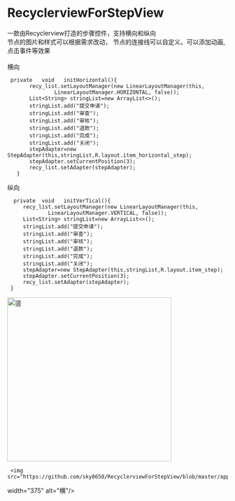 # RecyclerviewForStepView
一款由Recyclerview打造的步骤控件，支持横向和纵向<br>
节点的图片和样式可以根据需求改动， 节点的连接线可以自定义。可以添加动画,点击事件等效果<br><br>
横向
```
 private   void   initHorizontal(){
       recy_list.setLayoutManager(new LinearLayoutManager(this,
               LinearLayoutManager.HORIZONTAL, false));
       List<String> stringList=new ArrayList<>();
       stringList.add("提交申请");
       stringList.add("审查");
       stringList.add("审核");
       stringList.add("退款");
       stringList.add("完成");
       stringList.add("关闭");
       stepAdapter=new StepAdapter(this,stringList,R.layout.item_horizontal_step);
       stepAdapter.setCurrentPosition(3);
       recy_list.setAdapter(stepAdapter);
   }
   ```
   
  纵向
  ```
    private  void   initVerTical(){
       recy_list.setLayoutManager(new LinearLayoutManager(this,
               LinearLayoutManager.VERTICAL, false));
       List<String> stringList=new ArrayList<>();
       stringList.add("提交申请");
       stringList.add("审查");
       stringList.add("审核");
       stringList.add("退款");
       stringList.add("完成");
       stringList.add("关闭");
       stepAdapter=new StepAdapter(this,stringList,R.layout.item_step);
       stepAdapter.setCurrentPosition(3);
       recy_list.setAdapter(stepAdapter);
   }
   ```
   <img src="https://github.com/sky8650/RecyclerviewForStepView/blob/master/app/img/%E5%BE%AE%E4%BF%A1%E5%9B%BE%E7%89%87_20181227092629.png"
   width="375" alt="竖"/>

     <img src="https://github.com/sky8650/RecyclerviewForStepView/blob/master/app/img/%E5%BE%AE%E4%BF%A1%E5%9B%BE%E7%89%87_20181227092636.png"
   width="375" alt="横"/>
